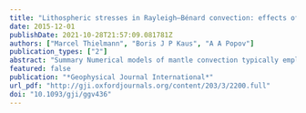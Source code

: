 ```yaml
---
title: "Lithospheric stresses in Rayleigh–Bénard convection: effects of a free surface and a viscoelastic Maxwell rheology"
date: 2015-12-01
publishDate: 2021-10-28T21:57:09.081781Z
authors: ["Marcel Thielmann", "Boris J P Kaus", "A A Popov"]
publication_types: ["2"]
abstract: "Summary Numerical models of mantle convection typically employ a temperature-or pressure-dependent viscous or viscoplastic rheology and a free slip upper boundary condition. The Earth, however, has a stress-free rather than a free slip surface condition. In ..."
featured: false
publication: "*Geophysical Journal International*"
url_pdf: "http://gji.oxfordjournals.org/content/203/3/2200.full"
doi: "10.1093/gji/ggv436"
---
```


